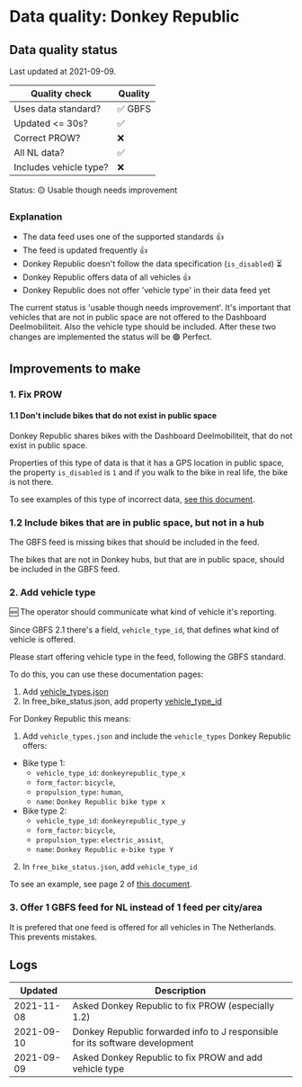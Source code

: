 # Data quality: Donkey Republic

## Data quality status

Last updated at 2021-09-09.

| **Quality check**           | **Quality**
| --                          | --          |
| Uses data standard?         | ✅ GBFS
| Updated <= 30s?             | ✅
| Correct PROW?               | ❌
| All NL data?                | ✅
| Includes vehicle type?      | ❌

Status: 🟡 Usable though needs improvement

### Explanation

- The data feed uses one of the supported standards 👍
- The feed is updated frequently 👍
- Donkey Republic doesn't follow the data specification (`is_disabled`) ⏳
- Donkey Republic offers data of all vehicles 👍
- Donkey Republic does not offer 'vehicle type' in their data feed yet

The current status is 'usable though needs improvement'. It's important that vehicles that are not in public space are not offered to the Dashboard Deelmobiliteit. Also the vehicle type should be included. After these two changes are implemented the status will be 🟢 Perfect.

## Improvements to make

### 1. Fix PROW

#### 1.1 Don't include bikes that do not exist in public space

Donkey Republic shares bikes with the Dashboard Deelmobiliteit, that do not exist in public space.

Properties of this type of data is that it has a GPS location in public space, the property `is_disabled` is `1` and if you walk to the bike in real life, the bike is not there.

To see examples of this type of incorrect data, [see this document](./DonkeyRepublic_extra.md).

### 1.2 Include bikes that are in public space, but not in a hub

The GBFS feed is missing bikes that should be included in the feed.

The bikes that are not in Donkey hubs, but that are in public space, should be included in the GBFS feed.

### 2. Add vehicle type

🆕 The operator should communicate what kind of vehicle it's reporting. 

Since GBFS 2.1 there's a field, `vehicle_type_id`, that defines what kind of vehicle is offered.

Please start offering vehicle type in the feed, following the GBFS standard.

To do this, you can use these documentation pages: 

1. Add [vehicle_types.json](https://github.com/NABSA/gbfs/blob/master/gbfs.md#vehicle_typesjson-added-in-v21)
2. In free_bike_status.json, add property [vehicle_type_id](https://github.com/NABSA/gbfs/blob/master/gbfs.md#free_bike_statusjson)

For Donkey Republic this means:

1. Add `vehicle_types.json` and include the `vehicle_types` Donkey Republic offers:
  - Bike type 1:
    - `vehicle_type_id`: `donkeyrepublic_type_x`
    - `form_factor`: `bicycle`,
    - `propulsion_type`: `human`,
    - `name`: `Donkey Republic bike type x`
  - Bike type 2:
    - `vehicle_type_id`: `donkeyrepublic_type_y`
    - `form_factor`: `bicycle`,
    - `propulsion_type`: `electric_assist`,
    - `name`: `Donkey Republic e-bike type Y`
2. In `free_bike_status.json`, add `vehicle_type_id`

To see an example, see page 2 of [this document](https://docs.google.com/document/d/1P_oDBnFvr9qzo0_5YbnrCDYptFQV9ZUOJGfi8ACD1GE/edit#).

### 3. Offer 1 GBFS feed for NL instead of 1 feed per city/area

It is prefered that one feed is offered for all vehicles in The Netherlands. This prevents mistakes.

## Logs

| Updated    | Description
| ----       | ---
| 2021-11-08 | Asked Donkey Republic to fix PROW (especially 1.2)
| 2021-09-10 | Donkey Republic forwarded info to J responsible for its software development
| 2021-09-09 | Asked Donkey Republic to fix PROW and add vehicle type
